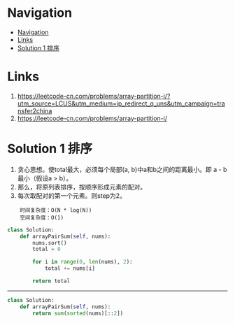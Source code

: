 # Navigation
- [Navigation](#navigation)
- [Links](#links)
- [Solution 1 排序](#solution-1-%e6%8e%92%e5%ba%8f)

# Links
1. https://leetcode-cn.com/problems/array-partition-i/?utm_source=LCUS&utm_medium=ip_redirect_q_uns&utm_campaign=transfer2china
2. https://leetcode-cn.com/problems/array-partition-i/


# Solution 1 排序
1. 贪心思想。使total最大，必须每个局部(a, b)中a和b之间的距离最小。即 a - b最小（假设a > b）。
2. 那么，将原列表排序，按顺序形成元素的配对。
3. 每次取配对的第一个元素。则step为2。

```
    时间复杂度：O(N * log(N))
    空间复杂度：O(1)
```
```python
class Solution:
    def arrayPairSum(self, nums):
        nums.sort()
        total = 0

        for i in range(0, len(nums), 2):
            total += nums[i]

        return total
```
---
```python
class Solution:
    def arrayPairSum(self, nums):
        return sum(sorted(nums)[::2])
```